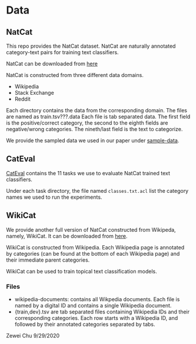 # Data

## NatCat

This repo provides the NatCat dataset. NatCat are naturally annotated category-text pairs for training text classifiers. 

NatCat can be downloaded from [here](https://drive.google.com/file/d/1ej45NfTy1hhNFJGqPbAyrrLQS6b3uMIf/view?usp=sharing)

NatCat is constructed from three different data domains. 
- Wikipedia
- Stack Exchange
- Reddit

Each directory contains the data from the corresponding domain. The files are named as train.tsv???.data 
Each file is tab separated data. The first field is the positive/correct category, the second to the eighth fields are negative/wrong categories. The nineth/last field is the text to categorize. 

We provide the sampled data we used in our paper under [sample-data](/data/sample-data).


## CatEval

[CatEval](/data/cateval) contains the 11 tasks we use to evaluate NatCat trained text classifiers. 

Under each task directory, the file named ```classes.txt.acl``` list the category names we used to run the experiments. 

## WikiCat

We provide another full version of NatCat constructed from Wikipeda, namely, WikiCat. It can be downloaded from [here](https://drive.google.com/file/d/1N8WlbpG0p90GMQup7Bq3Kp8Y4NapBw3T/view?usp=sharing). 

WikiCat is constructed from Wikipedia. Each Wikipedia page is annotated by categories (can be found at the bottom of each Wikipedia page) and their immediate parent categories.

WikiCat can be used to train topical text classification models.

### Files
- wikipedia-documents: contains all Wikpedia documents. Each file is named by a digital ID and contains a single Wikipedia document.
- {train,dev}.tsv are tab separated files containing Wikipedia IDs and their corresponding categories. Each row starts with a Wikipedia ID, and followed by their annotated categories separated by tabs.


Zewei Chu
9/29/2020
